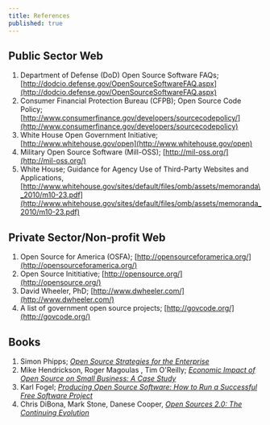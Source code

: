 ```yaml
---
title: References
published: true
---
```


## Public Sector Web
1. Department of Defense (DoD) Open Source Software FAQs; [http://dodcio.defense.gov/OpenSourceSoftwareFAQ.aspx](http://dodcio.defense.gov/OpenSourceSoftwareFAQ.aspx)
1. Consumer Financial Protection Bureau (CFPB); Open Source Code Policy; [http://www.consumerfinance.gov/developers/sourcecodepolicy/](http://www.consumerfinance.gov/developers/sourcecodepolicy)
1. White House Open Government Initiative; [http://www.whitehouse.gov/open](http://www.whitehouse.gov/open)
1. Military Open Source Software (Mill-OSS); [http://mil-oss.org/](http://mil-oss.org/)
1. White House; Guidance for Agency Use of Third-Party Websites and Applications, [http://www.whitehouse.gov/sites/default/files/omb/assets/memoranda\_2010/m10-23.pdf](http://www.whitehouse.gov/sites/default/files/omb/assets/memoranda_2010/m10-23.pdf)


## Private Sector/Non-profit Web
1. Open Source for America (OSFA); [http://opensourceforamerica.org/](http://opensourceforamerica.org/)
1. Open Source Inititiative; [http://opensource.org/](http://opensource.org/)
1. David Wheeler, PhD; [http://www.dwheeler.com/](http://www.dwheeler.com/)
1. A list of government open source projects; [http://govcode.org/](http://govcode.org/)

## Books
1. Simon Phipps; [_Open Source Strategies for the Enterprise_](http://www.amazon.com/Source-Strategies-Enterprise-Simon-Phipps-ebook/dp/B008HMN6EU)
1. Mike Hendrickson, Roger Magoulas , Tim O'Reilly; [_Economic Impact of Open Source on Small Business: A Case Study_](http://www.oreilly.com/programming/free/economic-impact-of-open-source.csp)
1. Karl Fogel; [_Producing Open Source Software: How to Run a Successful Free Software Project_](http://www.amazon.com/Producing-Open-Source-Software-Successful-ebook/dp/B0026OR37Q/ref=sr_1_1?s=digital-text&ie=UTF8&qid=1395782996&sr=1-1&keywords=producing+open+source+software)
1. Chris DiBona, Mark Stone, Danese Cooper, [_Open Sources 2.0: The Continuing
 Evolution_](http://www.amazon.com/Open-Sources-2-0-Continuing-Evolution-ebook/dp/B0026OR2PO/ref=sr_1_1?s=digital-text&ie=UTF8&qid=1395783042&sr=1-1&keywords=open+sources+2.0)
